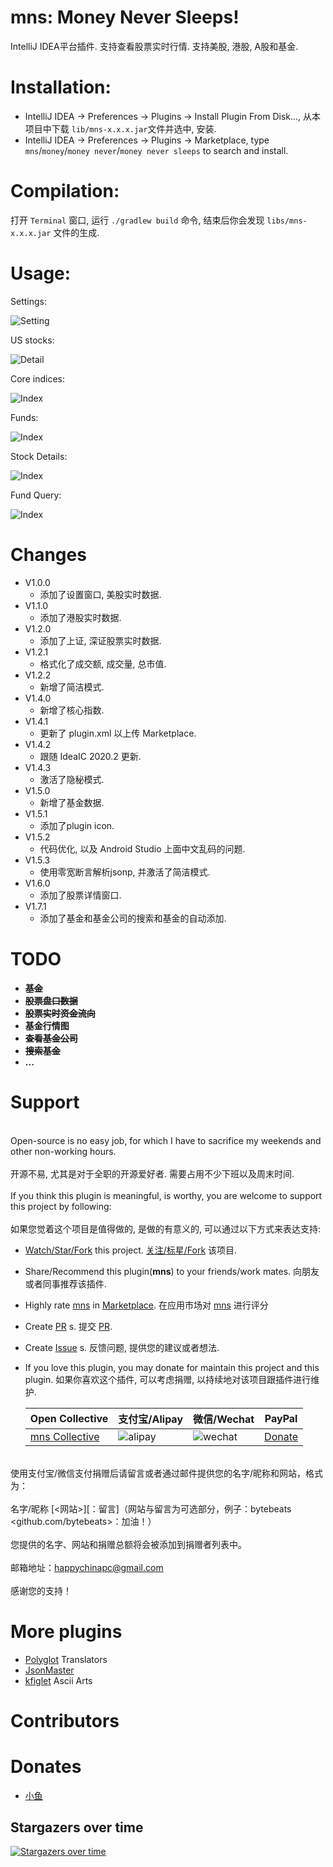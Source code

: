 # mns: Money Never Sleeps!
IntelliJ IDEA平台插件. 支持查看股票实时行情. 支持美股, 港股, A股和基金.

# Installation:
* IntelliJ IDEA -> Preferences -> Plugins -> Install Plugin From Disk..., 从本项目中下载 `lib/mns-x.x.x.jar`文件并选中, 安装.
* IntelliJ IDEA -> Preferences -> Plugins -> Marketplace, type `mns`/`money`/`money never`/`money never sleeps` to search and install.

# Compilation:
打开 `Terminal` 窗口, 运行 `./gradlew build` 命令, 结束后你会发现 `libs/mns-x.x.x.jar` 文件的生成.

# Usage:

Settings:

![Setting](screenshots/mns_screenshot_6.png)

US stocks:

![Detail](screenshots/mns_screenshot_2.png)

Core indices:

![Index](screenshots/mns_screenshot_1.png)

Funds:

![Index](screenshots/mns_screenshot_3.png)

Stock Details:

![Index](screenshots/mns_screenshot_4.png)

Fund Query:

![Index](screenshots/mns_screenshot_5.png)


# Changes
* V1.0.0
  * 添加了设置窗口, 美股实时数据.
* V1.1.0
  * 添加了港股实时数据.
* V1.2.0
  * 添加了上证, 深证股票实时数据.
* V1.2.1
  * 格式化了成交额, 成交量, 总市值.
* V1.2.2
  * 新增了简洁模式.
* V1.4.0
  * 新增了核心指数.
* V1.4.1
  * 更新了 plugin.xml 以上传 Marketplace.
* V1.4.2
  * 跟随 IdeaIC 2020.2 更新.<br>
* V1.4.3
  * 激活了隐秘模式.<br>
* V1.5.0
  * 新增了基金数据.<br>
* V1.5.1
  * 添加了plugin icon.<br>
* V1.5.2
   * 代码优化, 以及 Android Studio 上面中文乱码的问题.<br>
* V1.5.3
   * 使用零宽断言解析jsonp, 并激活了简洁模式.<br>
* V1.6.0
   * 添加了股票详情窗口.<br>
* V1.7.1
   * 添加了基金和基金公司的搜索和基金的自动添加.<br>
  
# TODO
* **<b><s>基金</s></b>**
* **<b><s>股票盘口数据</s></b>**
* **<b><s>股票实时资金流向</s></b>**
* **<b>基金行情图</b>**
* **<b><s>查看基金公司</s></b>**
* **<b><s>搜索基金</s></b>**
* **<b>...</b>**

# Support
<br>Open-source is no easy job, for which I have to sacrifice my weekends and other non-working hours.</br>
<br>开源不易, 尤其是对于全职的开源爱好者. 需要占用不少下班以及周末时间.</br>
<br>If you think this plugin is meaningful, is worthy, you are welcome to support this project by following:</br>
<br>如果您觉着这个项目是值得做的, 是做的有意义的, 可以通过以下方式来表达支持: </br>

* [Watch/Star/Fork](https://github.com/bytebeats/mns) this project. [关注/标星/Fork](https://github.com/bytebeats/mns) 该项目.
* Share/Recommend this plugin(<b>mns</b>) to your friends/work mates. 向朋友或者同事推荐该插件.
* Highly rate [mns](https://plugins.jetbrains.com/plugin/14801-money-never-sleeps/) in [Marketplace](https://plugins.jetbrains.com/). 在应用市场对 [mns](https://plugins.jetbrains.com/plugin/14801-money-never-sleeps/) 进行评分
* Create [PR](https://github.com/bytebeats/mns/pulls) s. 提交 [PR](https://github.com/bytebeats/mns/pulls).
* Create [Issue](https://github.com/bytebeats/mns/issues) s. 反馈问题, 提供您的建议或者想法.
* If you love this plugin, you may donate for maintain this project and this plugin. 如果你喜欢这个插件, 可以考虑捐赠, 以持续地对该项目跟插件进行维护.

    Open Collective | 支付宝/Alipay | 微信/Wechat | PayPal
    -------------- | -------------- | -------------- | --------------
    <a href=https://opencollective.com/mns-collective>mns Collective</a> | ![alipay](screenshots/alipay_receipt.png) | ![wechat](screenshots/wechat_receipt.png) | <a href=https://www.paypal.me/bytesbeat>Donate</a>

<br>使用支付宝/微信支付捐赠后请留言或者通过邮件提供您的名字/昵称和网站，格式为：</br>
<br>名字/昵称 [<网站>][：留言]（网站与留言为可选部分，例子：bytebeats <github.com/bytebeats>：加油！）</br>
<br>您提供的名字、网站和捐赠总额将会被添加到捐赠者列表中。</br>
<br>邮箱地址：<a href="mailto:happychinapc@gmail.com?subject=mns捐赠&body=你做的工作很有意义, 加油!">happychinapc@gmail.com</a></br>
<br>感谢您的支持！</br>

# More plugins
* [Polyglot](https://github.com/bytebeats/polyglot) Translators
* [JsonMaster](https://github.com/bytebeats/JsonMaster)
* [kfiglet](https://github.com/bytebeats/kfiglet) Ascii Arts

# Contributors

# Donates
* <a href="mailto:vip-cyq@qq.com">小鱼</a>

## Stargazers over time

[![Stargazers over time](https://starchart.cc/bytebeats/mns.svg)](https://starchart.cc/bytebeats/mns)